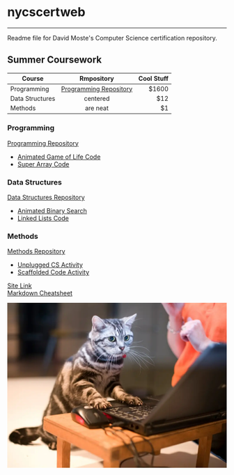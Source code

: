 # nycscertweb
***
Readme file for David Moste's Computer Science certification repository.  

## Summer Coursework
| Course| Rmpository| Cool Stuff|
| ------------- |:-------------:| -----:|
|Programming|[Programming Repository](https://github.com/hunter-teacher-cert/cohort-3-summer-work-dmoste/tree/master/programming) | $1600 |
|Data Structures| centered      |   $12 |
|Methods| are neat      |    $1 |
### Programming
[Programming Repository](https://github.com/hunter-teacher-cert/cohort-3-summer-work-dmoste/tree/master/programming)  
- [Animated Game of Life Code](https://github.com/hunter-teacher-cert/cohort-3-summer-work-dmoste/blob/master/programming/3/xtra/AnimatedCgol.java)  
- [Super Array Code](https://github.com/hunter-teacher-cert/cohort-3-summer-work-dmoste/blob/master/programming/6/sa/SuperArray.java)  

### Data Structures
[Data Structures Repository](https://github.com/hunter-teacher-cert/cohort-3-summer-work-dmoste/tree/master/ds)  
- [Animated Binary Search](https://github.com/hunter-teacher-cert/cohort-3-summer-work-dmoste/blob/master/ds/sorting/xtra/AnimatedSearch.java)  
- [Linked Lists Code](https://github.com/hunter-teacher-cert/cohort-3-summer-work-dmoste/blob/master/ds/linkedlists/LinkedList.java)

### Methods
[Methods Repository](https://github.com/hunter-teacher-cert/cohort-3-summer-work-dmoste/tree/master/methods)  
- [Unplugged CS Activity](https://github.com/hunter-teacher-cert/cohort-3-summer-work-dmoste/blob/master/methods/04_unplugged.md)  
- [Scaffolded Code Activity](https://github.com/hunter-teacher-cert/cohort-3-summer-work-dmoste/blob/master/methods/06_scaffold_activity.java)  

[Site Link](https://dmoste.github.io/nycscertweb/)  
[Markdown Cheatsheet](https://docs.github.com/en/get-started/writing-on-github/getting-started-with-writing-and-formatting-on-github/basic-writing-and-formatting-syntax)  

![](/computerCat.png)
